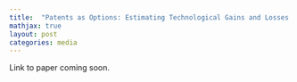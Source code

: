 ```yaml
---
title:  "Patents as Options: Estimating Technological Gains and Losses from International Environmental Agreements (Job Market Paper)"
mathjax: true
layout: post
categories: media
---
```


Link to paper coming soon.
